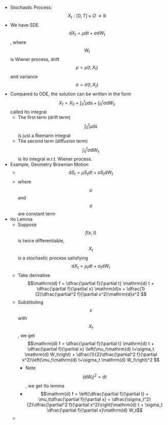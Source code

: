- Stochastic Process: $$X_t: [0, T]\times \Omega\to \mathbb{R}$$
- We have SDE $$\mathrm{d}X_t = \mu \mathrm{d}t + \sigma \mathrm{d}W_t$$, where $$W_t$$ is Wiener process, drift $$\mu = \mu(t, X_t)$$ and variance $$\sigma = \sigma(t, X_t)$$
- Compared to ODE, the solution can be written in the form $$X_t = X_0 + \int_{0}^t \mu \mathrm{d}s+ \int_{0}^t\sigma \mathrm{d}W_s$$ called Ito integral
	- The first term (drift term) $$\int_0^t\mu \mathrm{d}s$$ is just a Riemann integral
	- The second term (diffusion term) $$\int_0^t\sigma \mathrm{d} W_s$$ is Ito integral w.r.t. Wiener process.
- Example, Geometry Brownian Motion
	- $$\mathrm{d}S_t = \mu S_tdt + \sigma S_t \mathrm{d}W_t$$
	- where $$\mu$$ and $$\sigma$$ are constant term
- Ito Lemma
	- Suppose $$f(x, t)$$ is twice differentiable, $$X_t$$ is a stochastic process satisfying $$\mathrm{d}X_t = \mu_t\mathrm{d} t+\sigma_t \mathrm{d} W_t$$
	- Take derivative $$\mathrm{d} f = \dfrac{\partial f}{\partial t} \mathrm{d} t + \dfrac{\partial f}{\partial x} \mathrm{d}x + \dfrac{1}{2}\dfrac{\partial^2 f}{\partial x^2}\mathrm{d}x^2 $$
	- Substituting $$x$$ with $$X_t$$, we get $$\mathrm{d} f = \dfrac{\partial f}{\partial t} \mathrm{d} t + \dfrac{\partial f}{\partial x} \left(\mu_t\mathrm{d} t+\sigma_t \mathrm{d} W_t\right) + \dfrac{1}{2}\dfrac{\partial^2 f}{\partial x^2}\left(\mu_t\mathrm{d} t+\sigma_t \mathrm{d} W_t\right)^2 $$
		- Note $$(\mathrm{d} W_t)^2 = \mathrm{d}t$$, we get Ito lemma
		- $$\mathrm{d} f = \left(\dfrac{\partial f}{\partial t} + \mu_t\dfrac{\partial f}{\partial x} + \dfrac{\sigma_t^2}{2}\dfrac{\partial^2 f}{\partial x^2}\right)\mathrm{d} t + \sigma_t \dfrac{\partial f}{\partial x}\mathrm{d} W_t$$
	-